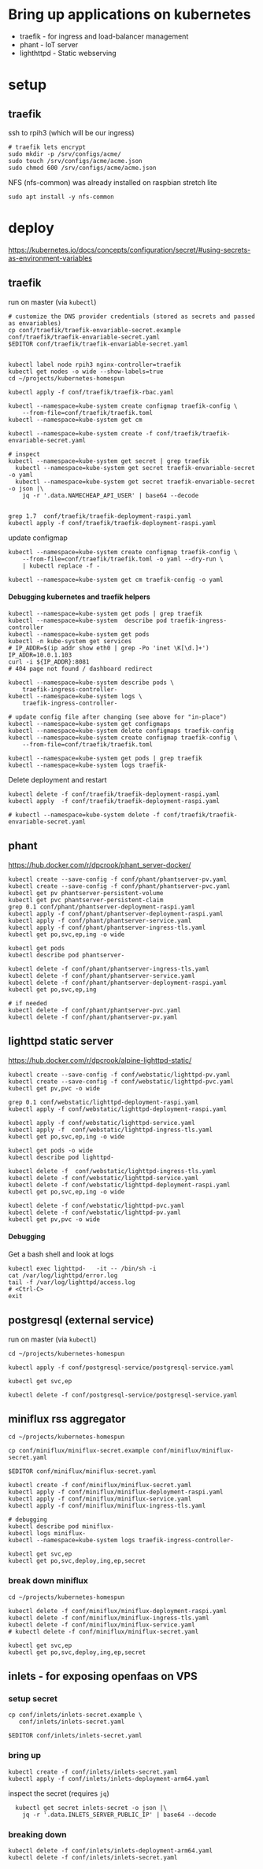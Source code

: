 
# Bring up applications on kubernetes

 - traefik - for ingress and load-balancer management
 - phant - IoT server
 - lighthttpd - Static webserving


# setup


## traefik

ssh to rpih3 (which will be our ingress)

```
# traefik lets encrypt
sudo mkdir -p /srv/configs/acme/
sudo touch /srv/configs/acme/acme.json
sudo chmod 600 /srv/configs/acme/acme.json
```

NFS (nfs-common) was already installed on raspbian stretch lite

```
sudo apt install -y nfs-common
```

# deploy

https://kubernetes.io/docs/concepts/configuration/secret/#using-secrets-as-environment-variables

## traefik

run on master (via `kubectl`)
```
# customize the DNS provider credentials (stored as secrets and passed as envariables)
cp conf/traefik/traefik-envariable-secret.example conf/traefik/traefik-envariable-secret.yaml
$EDITOR conf/traefik/traefik-envariable-secret.yaml


kubectl label node rpih3 nginx-controller=traefik
kubectl get nodes -o wide --show-labels=true
cd ~/projects/kubernetes-homespun

kubectl apply -f conf/traefik/traefik-rbac.yaml

kubectl --namespace=kube-system create configmap traefik-config \
    --from-file=conf/traefik/traefik.toml
kubectl --namespace=kube-system get cm

kubectl --namespace=kube-system create -f conf/traefik/traefik-envariable-secret.yaml

# inspect
kubectl --namespace=kube-system get secret | grep traefik
  kubectl --namespace=kube-system get secret traefik-envariable-secret -o yaml
  kubectl --namespace=kube-system get secret traefik-envariable-secret -o json |\
    jq -r '.data.NAMECHEAP_API_USER' | base64 --decode


grep 1.7  conf/traefik/traefik-deployment-raspi.yaml
kubectl apply -f conf/traefik/traefik-deployment-raspi.yaml
```

update configmap

```
kubectl --namespace=kube-system create configmap traefik-config \
    --from-file=conf/traefik/traefik.toml -o yaml --dry-run \
    | kubectl replace -f -

kubectl --namespace=kube-system get cm traefik-config -o yaml
```

#### Debugging kubernetes and traefik helpers

```
kubectl --namespace=kube-system get pods | grep traefik
kubectl --namespace=kube-system  describe pod traefik-ingress-controller
kubectl --namespace=kube-system get pods
kubectl -n kube-system get services
# IP_ADDR=$(ip addr show eth0 | grep -Po 'inet \K[\d.]+')
IP_ADDR=10.0.1.103
curl -i ${IP_ADDR}:8081
# 404 page not found / dashboard redirect

kubectl --namespace=kube-system describe pods \
    traefik-ingress-controller-
kubectl --namespace=kube-system logs \
    traefik-ingress-controller-

# update config file after changing (see above for "in-place")
kubectl --namespace=kube-system get configmaps
kubectl --namespace=kube-system delete configmaps traefik-config
kubectl --namespace=kube-system create configmap traefik-config \
    --from-file=conf/traefik/traefik.toml

kubectl --namespace=kube-system get pods | grep traefik
kubectl --namespace=kube-system logs traefik-
```

Delete deployment and restart

```
kubectl delete -f conf/traefik/traefik-deployment-raspi.yaml
kubectl apply  -f conf/traefik/traefik-deployment-raspi.yaml

# kubectl --namespace=kube-system delete -f conf/traefik/traefik-envariable-secret.yaml
```


## phant

https://hub.docker.com/r/dpcrook/phant_server-docker/

```shell
kubectl create --save-config -f conf/phant/phantserver-pv.yaml
kubectl create --save-config -f conf/phant/phantserver-pvc.yaml
kubectl get pv phantserver-persistent-volume
kubectl get pvc phantserver-persistent-claim
grep 0.1 conf/phant/phantserver-deployment-raspi.yaml
kubectl apply -f conf/phant/phantserver-deployment-raspi.yaml
kubectl apply -f conf/phant/phantserver-service.yaml
kubectl apply -f conf/phant/phantserver-ingress-tls.yaml
kubectl get po,svc,ep,ing -o wide

kubectl get pods
kubectl describe pod phantserver-
```


```shell
kubectl delete -f conf/phant/phantserver-ingress-tls.yaml
kubectl delete -f conf/phant/phantserver-service.yaml
kubectl delete -f conf/phant/phantserver-deployment-raspi.yaml
kubectl get po,svc,ep,ing

# if needed
kubectl delete -f conf/phant/phantserver-pvc.yaml
kubectl delete -f conf/phant/phantserver-pv.yaml
```


## lighttpd static server

https://hub.docker.com/r/dpcrook/alpine-lighttpd-static/

``` shell
kubectl create --save-config -f conf/webstatic/lighttpd-pv.yaml
kubectl create --save-config -f conf/webstatic/lighttpd-pvc.yaml
kubectl get pv,pvc -o wide

grep 0.1 conf/webstatic/lighttpd-deployment-raspi.yaml
kubectl apply -f conf/webstatic/lighttpd-deployment-raspi.yaml

kubectl apply -f conf/webstatic/lighttpd-service.yaml
kubectl apply -f  conf/webstatic/lighttpd-ingress-tls.yaml
kubectl get po,svc,ep,ing -o wide

kubectl get pods -o wide
kubectl describe pod lighttpd-

```


``` shell
kubectl delete -f  conf/webstatic/lighttpd-ingress-tls.yaml
kubectl delete -f conf/webstatic/lighttpd-service.yaml
kubectl delete -f conf/webstatic/lighttpd-deployment-raspi.yaml
kubectl get po,svc,ep,ing -o wide

kubectl delete -f conf/webstatic/lighttpd-pvc.yaml
kubectl delete -f conf/webstatic/lighttpd-pv.yaml
kubectl get pv,pvc -o wide
```



#### Debugging

Get a bash shell and look at logs

``` shell
kubectl exec lighttpd-   -it -- /bin/sh -i
cat /var/log/lighttpd/error.log
tail -f /var/log/lighttpd/access.log
# <Ctrl-C>
exit
```


## postgresql (external service)

run on master (via `kubectl`)
```
cd ~/projects/kubernetes-homespun

kubectl apply -f conf/postgresql-service/postgresql-service.yaml

kubectl get svc,ep

kubectl delete -f conf/postgresql-service/postgresql-service.yaml

```

## miniflux rss aggregator




```
cd ~/projects/kubernetes-homespun

cp conf/miniflux/miniflux-secret.example conf/miniflux/miniflux-secret.yaml

$EDITOR conf/miniflux/miniflux-secret.yaml

kubectl create -f conf/miniflux/miniflux-secret.yaml
kubectl apply -f conf/miniflux/miniflux-deployment-raspi.yaml
kubectl apply -f conf/miniflux/miniflux-service.yaml
kubectl apply -f conf/miniflux/miniflux-ingress-tls.yaml

# debugging
kubectl describe pod miniflux-
kubectl logs miniflux-
kubectl --namespace=kube-system logs traefik-ingress-controller-

kubectl get svc,ep
kubectl get po,svc,deploy,ing,ep,secret
```

### break down miniflux


```
cd ~/projects/kubernetes-homespun

kubectl delete -f conf/miniflux/miniflux-deployment-raspi.yaml
kubectl delete -f conf/miniflux/miniflux-ingress-tls.yaml
kubectl delete -f conf/miniflux/miniflux-service.yaml
# kubectl delete -f conf/miniflux/miniflux-secret.yaml

kubectl get svc,ep
kubectl get po,svc,deploy,ing,ep,secret
```


## inlets - for exposing openfaas on VPS

### setup secret

```shell
cp conf/inlets/inlets-secret.example \
   conf/inlets/inlets-secret.yaml

$EDITOR conf/inlets/inlets-secret.yaml
```

### bring up

```
kubectl create -f conf/inlets/inlets-secret.yaml
kubectl apply -f conf/inlets/inlets-deployment-arm64.yaml
```

inspect the secret (requires `jq`)

```
  kubectl get secret inlets-secret -o json |\
    jq -r '.data.INLETS_SERVER_PUBLIC_IP' | base64 --decode

```

### breaking down

```shell
kubectl delete -f conf/inlets/inlets-deployment-arm64.yaml
kubectl delete -f conf/inlets/inlets-secret.yaml
```
